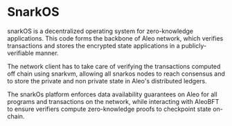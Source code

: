 # SnarkOS
snarkOS is a decentralized operating system for zero-knowledge applications. This code forms the backbone of Aleo network, which verifies transactions and stores the encrypted state applications in a publicly-verifiable manner.

The network client has to take care of verifying the transactions computed off chain using snarkvm, allowing all snarkos nodes to reach consensus and to store the private and non private state in Aleo's distributed ledgers.

The snarkOs platform enforces data availability guarantees on Aleo for all programs and transactions on the network, while interacting with AleoBFT to ensure verifiers compute zero-knowledge proofs to checkpoint state on-chain.